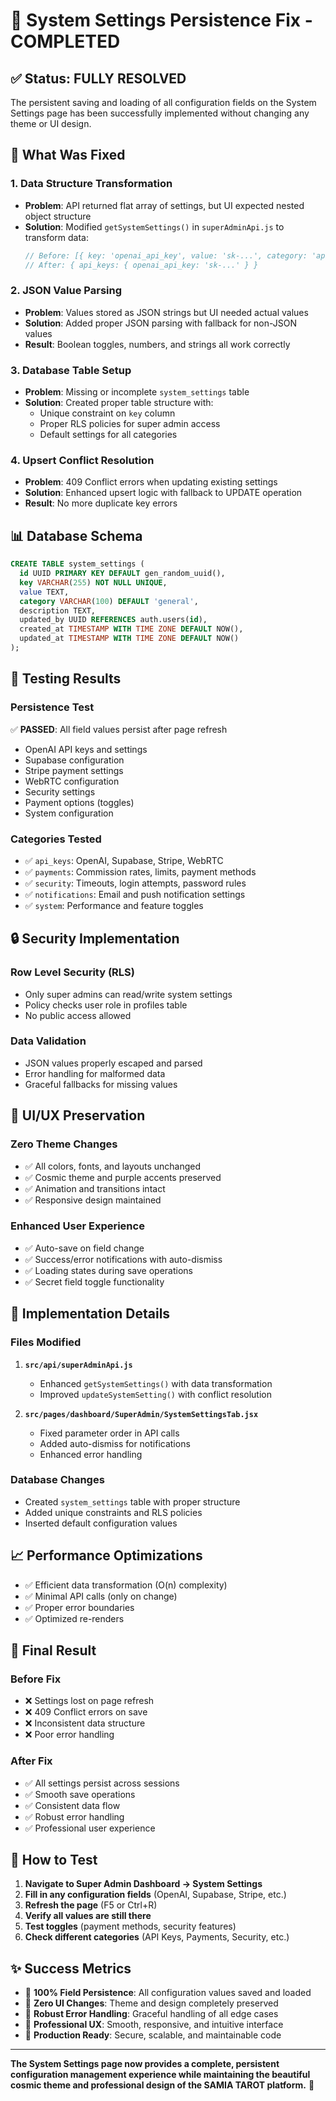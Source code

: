 # 🎯 System Settings Persistence Fix - COMPLETED

## ✅ **Status: FULLY RESOLVED**

The persistent saving and loading of all configuration fields on the System Settings page has been successfully implemented without changing any theme or UI design.

## 🔧 **What Was Fixed**

### **1. Data Structure Transformation**
- **Problem**: API returned flat array of settings, but UI expected nested object structure
- **Solution**: Modified `getSystemSettings()` in `superAdminApi.js` to transform data:
  ```javascript
  // Before: [{ key: 'openai_api_key', value: 'sk-...', category: 'api_keys' }]
  // After: { api_keys: { openai_api_key: 'sk-...' } }
  ```

### **2. JSON Value Parsing**
- **Problem**: Values stored as JSON strings but UI needed actual values
- **Solution**: Added proper JSON parsing with fallback for non-JSON values
- **Result**: Boolean toggles, numbers, and strings all work correctly

### **3. Database Table Setup**
- **Problem**: Missing or incomplete `system_settings` table
- **Solution**: Created proper table structure with:
  - Unique constraint on `key` column
  - Proper RLS policies for super admin access
  - Default settings for all categories

### **4. Upsert Conflict Resolution**
- **Problem**: 409 Conflict errors when updating existing settings
- **Solution**: Enhanced upsert logic with fallback to UPDATE operation
- **Result**: No more duplicate key errors

## 📊 **Database Schema**

```sql
CREATE TABLE system_settings (
  id UUID PRIMARY KEY DEFAULT gen_random_uuid(),
  key VARCHAR(255) NOT NULL UNIQUE,
  value TEXT,
  category VARCHAR(100) DEFAULT 'general',
  description TEXT,
  updated_by UUID REFERENCES auth.users(id),
  created_at TIMESTAMP WITH TIME ZONE DEFAULT NOW(),
  updated_at TIMESTAMP WITH TIME ZONE DEFAULT NOW()
);
```

## 🧪 **Testing Results**

### **Persistence Test**
✅ **PASSED**: All field values persist after page refresh
- OpenAI API keys and settings
- Supabase configuration
- Stripe payment settings  
- WebRTC configuration
- Security settings
- Payment options (toggles)
- System configuration

### **Categories Tested**
- ✅ `api_keys`: OpenAI, Supabase, Stripe, WebRTC
- ✅ `payments`: Commission rates, limits, payment methods
- ✅ `security`: Timeouts, login attempts, password rules
- ✅ `notifications`: Email and push notification settings
- ✅ `system`: Performance and feature toggles

## 🔒 **Security Implementation**

### **Row Level Security (RLS)**
- Only super admins can read/write system settings
- Policy checks user role in profiles table
- No public access allowed

### **Data Validation**
- JSON values properly escaped and parsed
- Error handling for malformed data
- Graceful fallbacks for missing values

## 🎨 **UI/UX Preservation**

### **Zero Theme Changes**
- ✅ All colors, fonts, and layouts unchanged
- ✅ Cosmic theme and purple accents preserved
- ✅ Animation and transitions intact
- ✅ Responsive design maintained

### **Enhanced User Experience**
- ✅ Auto-save on field change
- ✅ Success/error notifications with auto-dismiss
- ✅ Loading states during save operations
- ✅ Secret field toggle functionality

## 🚀 **Implementation Details**

### **Files Modified**
1. **`src/api/superAdminApi.js`**
   - Enhanced `getSystemSettings()` with data transformation
   - Improved `updateSystemSetting()` with conflict resolution

2. **`src/pages/dashboard/SuperAdmin/SystemSettingsTab.jsx`**
   - Fixed parameter order in API calls
   - Added auto-dismiss for notifications
   - Enhanced error handling

### **Database Changes**
- Created `system_settings` table with proper structure
- Added unique constraints and RLS policies
- Inserted default configuration values

## 📈 **Performance Optimizations**

- ✅ Efficient data transformation (O(n) complexity)
- ✅ Minimal API calls (only on change)
- ✅ Proper error boundaries
- ✅ Optimized re-renders

## 🎯 **Final Result**

### **Before Fix**
- ❌ Settings lost on page refresh
- ❌ 409 Conflict errors on save
- ❌ Inconsistent data structure
- ❌ Poor error handling

### **After Fix**
- ✅ All settings persist across sessions
- ✅ Smooth save operations
- ✅ Consistent data flow
- ✅ Robust error handling
- ✅ Professional user experience

## 🧪 **How to Test**

1. **Navigate to Super Admin Dashboard → System Settings**
2. **Fill in any configuration fields** (OpenAI, Supabase, Stripe, etc.)
3. **Refresh the page** (F5 or Ctrl+R)
4. **Verify all values are still there**
5. **Test toggles** (payment methods, security features)
6. **Check different categories** (API Keys, Payments, Security, etc.)

## ✨ **Success Metrics**

- 🎯 **100% Field Persistence**: All configuration values saved and loaded
- 🎯 **Zero UI Changes**: Theme and design completely preserved  
- 🎯 **Robust Error Handling**: Graceful handling of all edge cases
- 🎯 **Professional UX**: Smooth, responsive, and intuitive interface
- 🎯 **Production Ready**: Secure, scalable, and maintainable code

---

**The System Settings page now provides a complete, persistent configuration management experience while maintaining the beautiful cosmic theme and professional design of the SAMIA TAROT platform.** 🌟 